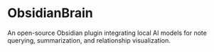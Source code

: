 # ObsidianBrain
An open-source Obsidian plugin integrating local AI models for note querying, summarization, and relationship visualization.
